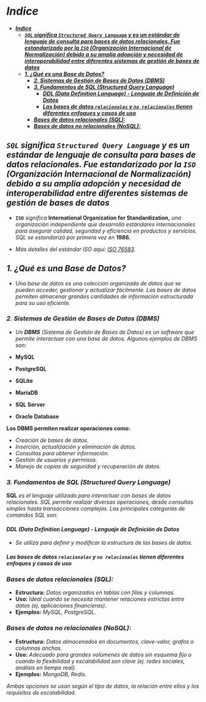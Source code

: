 <!-- Autor: Daniel Benjamin Perez Morales -->
<!-- GitHub: https://github.com/DanielPerezMoralesDev13 -->
<!-- Correo electrónico: danielperezdev@proton.me -->

# ***Indice***

- [***Indice***](#indice)
  - [***`SQL` significa `Structured Query Language` y es un estándar de lenguaje de consulta para bases de datos relacionales. Fue estandarizado por la `ISO` (Organización Internacional de Normalización) debido a su amplia adopción y necesidad de interoperabilidad entre diferentes sistemas de gestión de bases de datos***](#sql-significa-structured-query-language-y-es-un-estándar-de-lenguaje-de-consulta-para-bases-de-datos-relacionales-fue-estandarizado-por-la-iso-organización-internacional-de-normalización-debido-a-su-amplia-adopción-y-necesidad-de-interoperabilidad-entre-diferentes-sistemas-de-gestión-de-bases-de-datos)
  - [***1. ¿Qué es una Base de Datos?***](#1-qué-es-una-base-de-datos)
    - [***2. Sistemas de Gestión de Bases de Datos (DBMS)***](#2-sistemas-de-gestión-de-bases-de-datos-dbms)
    - [***3. Fundamentos de SQL (Structured Query Language)***](#3-fundamentos-de-sql-structured-query-language)
      - [***DDL (Data Definition Language) - Lenguaje de Definición de Datos***](#ddl-data-definition-language---lenguaje-de-definición-de-datos)
      - [***Las bases de datos `relacionales` y `no relacionales` tienen diferentes enfoques y casos de uso***](#las-bases-de-datos-relacionales-y-no-relacionales-tienen-diferentes-enfoques-y-casos-de-uso)
    - [***Bases de datos relacionales (SQL):***](#bases-de-datos-relacionales-sql)
    - [***Bases de datos no relacionales (NoSQL):***](#bases-de-datos-no-relacionales-nosql)

## ***`SQL` significa `Structured Query Language` y es un estándar de lenguaje de consulta para bases de datos relacionales. Fue estandarizado por la `ISO` (Organización Internacional de Normalización) debido a su amplia adopción y necesidad de interoperabilidad entre diferentes sistemas de gestión de bases de datos***

- **`ISO`** *significa* **International Organization for Standardization,** *una organización independiente que desarrolla estándares internacionales para asegurar calidad, seguridad y eficiencia en productos y servicios. SQL se estandarizó por primera vez en* **1986.**

- *Más detalles del estándar ISO aquí: [ISO 76583](https://www.iso.org/standard/76583.html "https://www.iso.org/standard/76583.html").*

## ***1. ¿Qué es una Base de Datos?***

- *Una base de datos es una colección organizada de datos que se pueden acceder, gestionar y actualizar fácilmente. Las bases de datos permiten almacenar grandes cantidades de información estructurada para su uso eficiente.*

### ***2. Sistemas de Gestión de Bases de Datos (DBMS)***

- *Un **DBMS** (Sistema de Gestión de Bases de Datos) es un software que permite interactuar con una base de datos. Algunos ejemplos de DBMS son:*

- **MySQL**
- **PostgreSQL**
- **SQLite**
- **MariaDB**
- **SQL Server**
- **Oracle Database**

**Los DBMS permiten realizar operaciones como:**

- *Creación de bases de datos.*
- *Inserción, actualización y eliminación de datos.*
- *Consultas para obtener información.*
- *Gestión de usuarios y permisos.*
- *Manejo de copias de seguridad y recuperación de datos.*

### ***3. Fundamentos de SQL (Structured Query Language)***

**SQL** *es el lenguaje utilizado para interactuar con bases de datos relacionales. SQL permite realizar diversas operaciones, desde consultas simples hasta transacciones complejas. Las principales categorías de comandos SQL son:*

#### ***DDL (Data Definition Language) - Lenguaje de Definición de Datos***

- *Se utiliza para definir y modificar la estructura de las bases de datos.*

#### ***Las bases de datos `relacionales` y `no relacionales` tienen diferentes enfoques y casos de uso***

### ***Bases de datos relacionales (SQL):***

- **Estructura:** *Datos organizados en tablas con filas y columnas.*
- **Uso:** *Ideal cuando se necesita mantener relaciones estrictas entre datos (ej. aplicaciones financieras).*
- **Ejemplos:** *MySQL, PostgreSQL.*

### ***Bases de datos no relacionales (NoSQL):***

- **Estructura:** *Datos almacenados en documentos, clave-valor, grafos o columnas anchas.*
- **Uso:** *Adecuado para grandes volúmenes de datos sin esquema fijo o cuando la flexibilidad y escalabilidad son clave (ej. redes sociales, análisis en tiempo real).*
- **Ejemplos:** *MongoDB, Redis.*

*Ambas opciones se usan según el tipo de datos, la relación entre ellos y los requisitos de escalabilidad.*
